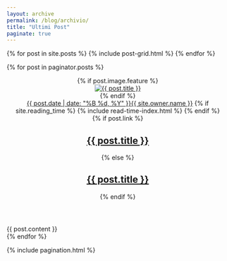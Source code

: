 ```yaml
---
layout: archive
permalink: /blog/archivio/
title: "Ultimi Post"
paginate: true
---
```

 {% for post in site.posts %}
  {% include post-grid.html %}
  {% endfor %}

  {% for post in paginator.posts %}
<article class="hentry">
  <header>
    {% if post.image.feature %}
      <div class="entry-image-index">
        <a href="{{ site.url }}{{ post.url }}" title="{{ post.title }}"><img src="{{ site.url }}/images/{{ post.image.feature }}" alt="{{ post.title }}"></a>
      </div><!-- /.entry-image -->
    {% endif %}
    <div class="entry-meta">
      <span class="entry-date date published updated"><time datetime="{{ post.date | date_to_xmlschema }}"><a href="{{ site.url }}{{ post.url }}">{{ post.date | date: "%B %d, %Y" }}</a></time></span><span class="author vcard"><span class="fn"><a href="{{ site.url }}/about/" title="About {{ site.owner.name }}">{{ site.owner.name }}</a></span></span>
      {% if site.reading_time %}
      <span class="entry-reading-time">
        <i class="fa fa-clock-o"></i>
        {% include read-time-index.html %}
      </span><!-- /.entry-reading-time -->
      {% endif %}
    </div><!-- /.entry-meta -->
    {% if post.link %}
      <h1 class="entry-title"><a href="{{ site.url }}{{ post.url }}" class="permalink" rel="bookmark" title="{{ post.title }}"><i class="fa fa-bookmark"></i></a> <a href="{{ post.link }}">{{ post.title }}</a></h1>
    {% else %}
      <h1 class="entry-title"><a href="{{ site.url }}{{ post.url }}" rel="bookmark" title="{{ post.title }}" itemprop="url">{{ post.title }}</a></h1>
    {% endif %}
  </header>
  <div class="entry-content">
    {{ post.content }}
  </div><!-- /.entry-content -->
</article><!-- /.hentry -->
{% endfor %}

{% include pagination.html %}